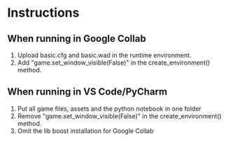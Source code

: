 # Instructions

## When running in Google Collab
1. Upload basic.cfg and basic.wad in the runtime environment.
2. Add "game.set_window_visible(False)" in the create_environment() method.

## When running in VS Code/PyCharm
1. Put all game files, assets and the python notebook in one folder
2. Remove "game.set_window_visible(False)" in the create_environment() method.
3. Omit the lib boost installation for Google Collab
